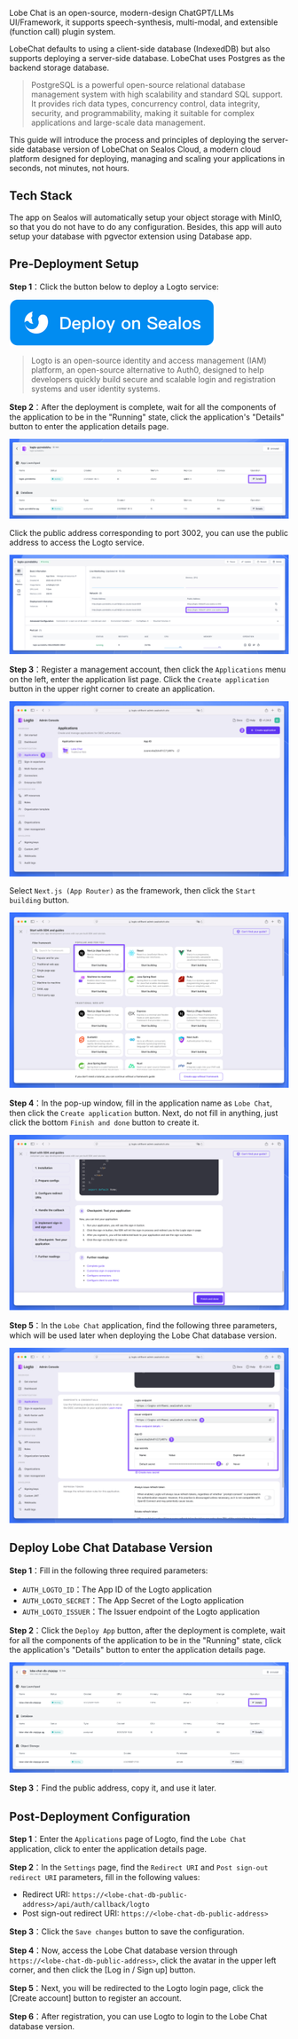 Lobe Chat is an open-source, modern-design ChatGPT/LLMs UI/Framework, it supports speech-synthesis, multi-modal, and extensible (function call) plugin system.

LobeChat defaults to using a client-side database (IndexedDB) but also supports deploying a server-side database. LobeChat uses Postgres as the backend storage database.

> PostgreSQL is a powerful open-source relational database management system with high scalability and standard SQL support. It provides rich data types, concurrency control, data integrity, security, and programmability, making it suitable for complex applications and large-scale data management.

This guide will introduce the process and principles of deploying the server-side database version of LobeChat on Sealos Cloud, a modern cloud platform designed for deploying, managing and scaling your applications in seconds, not minutes, not hours.

## Tech Stack

The app on Sealos will automatically setup your object storage with MinIO, so that you do not have to do any configuration. Besides, this app will auto setup your database with pgvector extension using Database app.

## Pre-Deployment Setup

**Step 1**：Click the button below to deploy a Logto service:

[![](https://raw.githubusercontent.com/labring-actions/templates/main/Deploy-on-Sealos.svg)](https://template.usw.sealos.io/deploy?templateName=logto)

> Logto is an open-source identity and access management (IAM) platform, an open-source alternative to Auth0, designed to help developers quickly build secure and scalable login and registration systems and user identity systems.

**Step 2**：After the deployment is complete, wait for all the components of the application to be in the "Running" state, click the application's "Details" button to enter the application details page.

![Logto application deployment status on Sealos](./images/logto-app-deployment-status-sealos-en.png)

Click the public address corresponding to port 3002, you can use the public address to access the Logto service.

![Logto service public address](./images/logto-public-address-en.png)

**Step 3**：Register a management account, then click the `Applications` menu on the left, enter the application list page. Click the `Create application` button in the upper right corner to create an application.

![Logto application list page](./images/logto-application-list.png)

Select `Next.js (App Router)` as the framework, then click the `Start building` button.

![Logto create application page](./images/logto-create-application.png)

**Step 4**：In the pop-up window, fill in the application name as `Lobe Chat`, then click the `Create application` button. Next, do not fill in anything, just click the bottom `Finish and done` button to create it.

![Logto create application done page](./images/logto-create-application-done.png)

**Step 5**：In the `Lobe Chat` application, find the following three parameters, which will be used later when deploying the Lobe Chat database version.

![Logto application detail page](./images/logto-app-detail.png)

## Deploy Lobe Chat Database Version

**Step 1**：Fill in the following three required parameters:

- `AUTH_LOGTO_ID`：The App ID of the Logto application
- `AUTH_LOGTO_SECRET`：The App Secret of the Logto application
- `AUTH_LOGTO_ISSUER`：The Issuer endpoint of the Logto application

**Step 2**：Click the `Deploy App` button, after the deployment is complete, wait for all the components of the application to be in the "Running" state, click the application's "Details" button to enter the application details page.

![Lobe Chat database version deployment done page](./images/lobe-chat-db-deployment-done-en.png)

**Step 3**：Find the public address, copy it, and use it later.

## Post-Deployment Configuration

**Step 1**：Enter the `Applications` page of Logto, find the `Lobe Chat` application, click to enter the application details page.

**Step 2**：In the `Settings` page, find the `Redirect URI` and `Post sign-out redirect URI` parameters, fill in the following values:

- Redirect URI: `https://<lobe-chat-db-public-address>/api/auth/callback/logto`
- Post sign-out redirect URI: `https://<lobe-chat-db-public-address>`

**Step 3**：Click the `Save changes` button to save the configuration.

**Step 4**：Now, access the Lobe Chat database version through `https://<lobe-chat-db-public-address>`, click the avatar in the upper left corner, and then click the [Log in / Sign up] button.

**Step 5**：Next, you will be redirected to the Logto login page, click the [Create account] button to register an account.

**Step 6**：After registration, you can use Logto to login to the Lobe Chat database version.



















